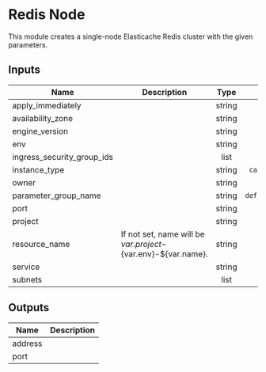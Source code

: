 # Redis Node

This module creates a single-node Elasticache Redis cluster with the given
parameters.

<!-- START -->

## Inputs

| Name | Description | Type | Default | Required |
|------|-------------|:----:|:-----:|:-----:|
| apply_immediately |  | string | `true` | no |
| availability_zone |  | string | - | yes |
| engine_version |  | string | `4.0.10` | no |
| env |  | string | - | yes |
| ingress_security_group_ids |  | list | - | yes |
| instance_type |  | string | `cache.m4.large` | no |
| owner |  | string | - | yes |
| parameter_group_name |  | string | `default.redis3.2` | no |
| port |  | string | `6379` | no |
| project |  | string | - | yes |
| resource_name | If not set, name will be ${var.project}-${var.env}-${var.name}. | string | `` | no |
| service |  | string | `redis` | no |
| subnets |  | list | - | yes |

## Outputs

| Name | Description |
|------|-------------|
| address |  |
| port |  |

<!-- END -->
